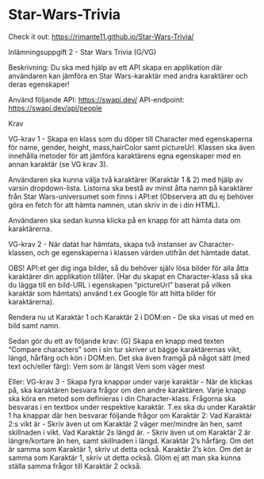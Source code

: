 # Star-Wars-Trivia

Check it out: https://rimante11.github.io/Star-Wars-Trivia/

Inlämningsuppgift 2 - Star Wars Trivia (G/VG)

Beskrivning: Du ska med hjälp av ett API skapa en applikation där användaren kan jämföra en Star Wars-karaktär med andra karaktärer och deras egenskaper!

Använd följande API: https://swapi.dev/
API-endpoint: https://swapi.dev/api/people


Krav

VG-krav 
1 - Skapa en klass som du döper till Character med egenskaperna för name, gender, height, mass,hairColor samt pictureUrl. 
Klassen ska även innehålla metoder för att jämföra karaktärens egna egenskaper med en annan karaktär (se VG krav 3).

Användaren ska kunna välja två karaktärer (Karaktär 1 & 2) med hjälp av varsin dropdown-lista. 
Listorna ska bestå av minst åtta namn på karaktärer från Star Wars-universumet som finns i API:et 
(Observera att du ej behöver göra en fetch för att hämta namnen, utan skriv in de i din HTML).

Användaren ska sedan kunna klicka på en knapp för att hämta data om karaktärerna.

VG-krav 2 - När datat har hämtats, skapa två instanser av Character-klassen, och ge egenskaperna i klassen värden utifrån det 
hämtade datat.

OBS! API:et ger dig inga bilder, så du behöver själv lösa bilder för alla åtta karaktärer din applikation tillåter. (Har du skapat 
en Character-klass så ska du lägga till en bild-URL i egenskapen “pictureUrl” baserat på vilken karaktär som hämtats) använd t.ex Google 
för att hitta bilder för karaktärerna).

Rendera nu ut Karaktär 1 och Karaktär 2 i DOM:en - De ska visas ut med en bild samt namn.

Sedan gör du ett av följande krav:
(G) Skapa en knapp med texten “Compare characters” som i sin tur skriver ut bägge karaktärernas vikt, längd, hårfärg och kön i DOM:en. 
Det ska även framgå på något sätt (med text och/eller färg): 
Vem som är längst
Vem som väger mest

Eller:
VG-krav 3 - Skapa fyra knappar under varje karaktär - När de klickas på, ska karaktären besvara frågor om den andre karaktären. 
Varje knapp ska köra en metod som definieras i din Character-klass.
Frågorna ska besvaras i en textbox under respektive karaktär.
T.ex ska du under Karaktär 1 ha knappar där hen besvarar följande frågor om Karaktär 2:
Vad Karaktär 2:s vikt är - Skriv även ut om Karaktär 2 väger mer/mindre än hen, samt skillnaden i vikt.
Vad Karaktär 2s längd är. - Skriv även ut om Karaktär 2 är längre/kortare än hen, samt skillnaden i längd.
Karaktär 2’s hårfärg. Om det är samma som Karaktär 1, skriv ut detta också.
Karaktär 2’s kön. Om det är samma som Karaktär 1, skriv ut detta också.
Glöm ej att man ska kunna ställa samma frågor till Karaktär 2 också.

